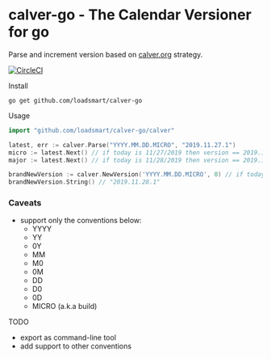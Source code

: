 # calver-go - The Calendar Versioner for go

Parse and increment version based on [calver.org](https://calver.org/) strategy.

[![CircleCI](https://circleci.com/gh/loadsmart/calver-go.svg?style=svg&circle-token=66bca7a1bfc187f8e93d8876f70596be9eeff346)](https://circleci.com/gh/loadsmart/calvergo)

Install
```shell
go get github.com/loadsmart/calver-go
```

Usage
```go
import "github.com/loadsmart/calver-go/calver"

latest, err := calver.Parse("YYYY.MM.DD.MICRO", "2019.11.27.1")
micro := latest.Next() // if today is 11/27/2019 then version == 2019.11.27.2
major := latest.Next() // if today is 11/28/2019 then version == 2019.11.28.1

brandNewVersion := calver.NewVersion('YYYY.MM.DD.MICRO', 0) // if today is 11/28/2019 then version == 2019.11.28.1
brandNewVersion.String() // "2019.11.28.1"
```

### Caveats
* support only the conventions below:
  * YYYY
  * YY
  * 0Y
  * MM
  * M0
  * 0M
  * DD
  * D0
  * 0D
  * MICRO (a.k.a build)

TODO
* export as command-line tool
* add support to other conventions

